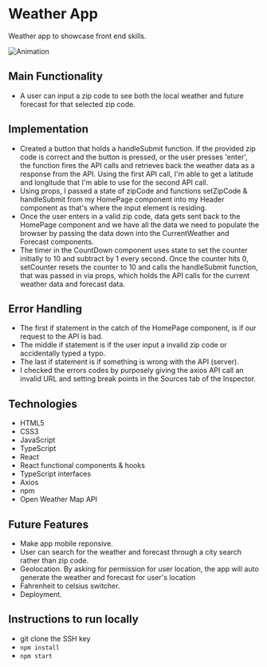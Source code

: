 # Weather App

Weather app to showcase front end skills.

![Animation](https://user-images.githubusercontent.com/80491609/162902167-1363869f-93b7-42a1-8d10-a8c7943c9160.gif)

## Main Functionality
- A user can input a zip code to see both the local weather and future forecast for that selected zip code.

## Implementation
- Created a button that holds a handleSubmit function. If the provided zip code is correct and the button is pressed, or the user presses 'enter', the function fires the API calls and retrieves back the weather data as a response from the API. Using the first API call, I'm able to get a latitude and longitude that I'm able to use for the second API call.
- Using props, I passed a state of zipCode and functions setZipCode & handleSubmit from my HomePage component into my Header component as that's where the input element is residing.
- Once the user enters in a valid zip code, data gets sent back to the HomePage component and we have all the data we need to populate the browser by passing the data down into the CurrentWeather and Forecast components.
- The timer in the CountDown component uses state to set the counter initially to 10 and subtract by 1 every second. Once the counter hits 0, setCounter resets the counter to 10 and calls the handleSubmit function, that was passed in via props, which holds the API calls for the current weather data and forecast data.

## Error Handling
- The first if statement in the catch of the HomePage component, is if our request to the API is bad.
- The middle if statement is if the user input a invalid zip code or accidentally typed a typo.
- The last if statement is if something is wrong with the API (server).
- I checked the errors codes by purposely giving the axios API call an invalid URL and setting break points in the Sources tab of the Inspector.

## Technologies
- HTML5
- CSS3
- JavaScript
- TypeScript
- React
- React functional components & hooks
- TypeScript interfaces
- Axios
- npm
- Open Weather Map API

## Future Features
- Make app mobile reponsive.
- User can search for the weather and forecast through a city search rather than zip code.
- Geolocation. By asking for permission for user location, the app will auto generate the weather and forecast for user's location
- Fahrenheit to celsius switcher.
- Deployment. 

## Instructions to run locally
- git clone the SSH key
- ```npm install```
- ```npm start```
